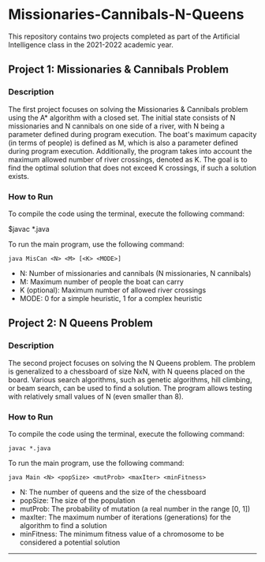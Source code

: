 # Missionaries-Cannibals-N-Queens
This repository contains two projects completed as part of the Artificial Intelligence class in the 2021-2022 academic year.

## Project 1: Missionaries & Cannibals Problem

### Description
The first project focuses on solving the Missionaries & Cannibals problem using the A* algorithm with a closed set. The initial state consists of N missionaries and N cannibals on one side of a river, with N being a parameter defined during program execution. The boat's maximum capacity (in terms of people) is defined as M, which is also a parameter defined during program execution. Additionally, the program takes into account the maximum allowed number of river crossings, denoted as K. The goal is to find the optimal solution that does not exceed K crossings, if such a solution exists.

### How to Run
To compile the code using the terminal, execute the following command:


$javac *.java


To run the main program, use the following command:
```
java MisCan <N> <M> [<K> <MODE>]
```

- N: Number of missionaries and cannibals (N missionaries, N cannibals)
- M: Maximum number of people the boat can carry
- K (optional): Maximum number of allowed river crossings
- MODE: 0 for a simple heuristic, 1 for a complex heuristic

## Project 2: N Queens Problem

### Description
The second project focuses on solving the N Queens problem. The problem is generalized to a chessboard of size NxN, with N queens placed on the board. Various search algorithms, such as genetic algorithms, hill climbing, or beam search, can be used to find a solution. The program allows testing with relatively small values of N (even smaller than 8).

### How to Run
To compile the code using the terminal, execute the following command:
```
javac *.java
```


To run the main program, use the following command:
```
java Main <N> <popSize> <mutProb> <maxIter> <minFitness>
```

- N: The number of queens and the size of the chessboard
- popSize: The size of the population
- mutProb: The probability of mutation (a real number in the range [0, 1])
- maxIter: The maximum number of iterations (generations) for the algorithm to find a solution
- minFitness: The minimum fitness value of a chromosome to be considered a potential solution

---



